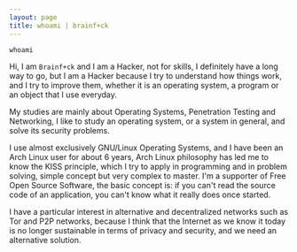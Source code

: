```yaml
---
layout: page
title: whoami | brainf+ck
---
```


```term
whoami
```

Hi, I am `Brainf+ck` and I am a Hacker, not for skills, I definitely have a long way to go, but I am a Hacker because I try to understand how things work, and I try to improve them, whether it is an operating system, a program or an object that I use everyday.

My studies are mainly about Operating Systems, Penetration Testing and Networking, I like to study an operating system, or a system in general, and solve its security problems.

I use almost exclusively GNU/Linux Operating Systems, and I have been an Arch Linux user for about 6 years, Arch Linux philosophy has led me to know the KISS principle, which I try to apply in programming and in problem solving, simple concept but very complex to master.
I'm a supporter of Free Open Source Software, the basic concept is: if you can't read the source code of an application, you can't know what it really does once started.

I have a particular interest in alternative and decentralized networks such as Tor and P2P networks, because I think that the Internet as we know it today is no longer sustainable in terms of privacy and security, and we need an alternative solution.

